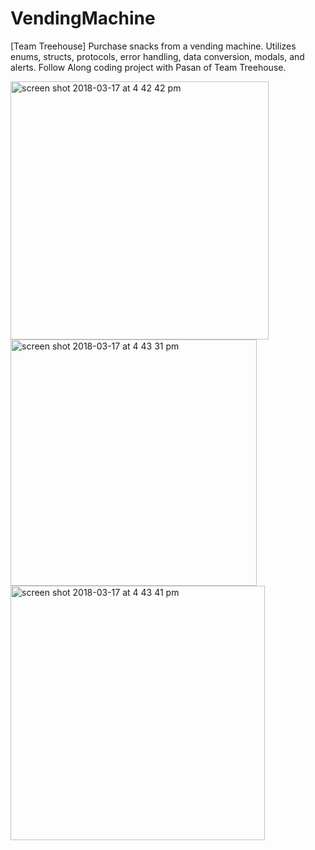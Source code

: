 # VendingMachine
[Team Treehouse] Purchase snacks from a vending machine. Utilizes enums, structs, protocols, error handling, data conversion, modals, and alerts.
Follow Along coding project with Pasan of Team Treehouse.



<img width="413" alt="screen shot 2018-03-17 at 4 42 42 pm" src="https://user-images.githubusercontent.com/2395780/37561076-79b3fe18-2a02-11e8-96ba-bca0fab5479f.png">
<img width="394" alt="screen shot 2018-03-17 at 4 43 31 pm" src="https://user-images.githubusercontent.com/2395780/37561077-79cc4842-2a02-11e8-9de6-c1693c182918.png">
<img width="407" alt="screen shot 2018-03-17 at 4 43 41 pm" src="https://user-images.githubusercontent.com/2395780/37561078-79e36f4a-2a02-11e8-9542-5c83a7b31191.png">


